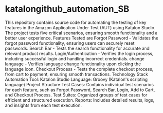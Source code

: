 # katalongithub_automation_SB
This repository contains source code for automating the testing of key features in the Amazon Application Under Test (AUT) using Katalon Studio. The project tests five critical scenarios, ensuring smooth functionality and a better user experience.
Features Tested are
  Forgot Password - Validates the forgot password functionality, ensuring users can securely reset passwords.
  Search Bar - Tests the search functionality for accurate and relevant product results.
  Login/Authentication - Verifies the login process, including successful login and handling incorrect credentials.
  change language - Verifies language change functionality upon clicking the language icon.
  Checkout Process - Tests the complete checkout process, from cart to payment, ensuring smooth transactions.
Technology Stack
  Automation Tool: Katalon Studio
  Language: Groovy (Katalon's scripting language)
Project Structure
  Test Cases: Contains individual test scenarios for each feature, such as Forgot Password, Search Bar, Login, Add to Cart, and Checkout Process.
  Test Suites: Organized groups of test cases for efficient and structured execution.
  Reports: Includes detailed results, logs, and insights from each test execution.

